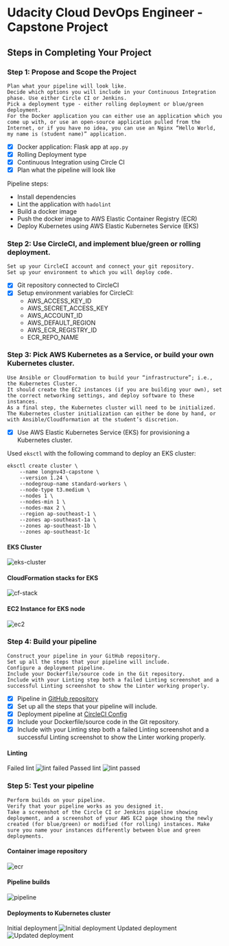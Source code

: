 # Udacity Cloud DevOps Engineer - Capstone Project 



## Steps in Completing Your Project
### Step 1: Propose and Scope the Project
    Plan what your pipeline will look like.
    Decide which options you will include in your Continuous Integration phase. Use either Circle CI or Jenkins.
    Pick a deployment type - either rolling deployment or blue/green deployment.
    For the Docker application you can either use an application which you come up with, or use an open-source application pulled from the Internet, or if you have no idea, you can use an Nginx “Hello World, my name is (student name)” application.

- [x] Docker application: Flask app at `app.py`
- [x] Rolling Deployment type
- [x] Continuous Integration using Circle CI
- [x] Plan what the pipeline will look like

Pipeline steps:
- Install dependencies
- Lint the application with `hadolint`
- Build a docker image
- Push the docker image to AWS Elastic Container Registry (ECR)
- Deploy Kubernetes using AWS Elastic Kubernetes Service (EKS)

### Step 2: Use CircleCI, and implement blue/green or rolling deployment. 
    Set up your CircleCI account and connect your git repository.
    Set up your environment to which you will deploy code.

- [x] Git repository connected to CircleCI
- [x] Setup environment variables for CircleCI:
    - AWS_ACCESS_KEY_ID
    - AWS_SECRET_ACCESS_KEY
    - AWS_ACCOUNT_ID
    - AWS_DEFAULT_REGION
    - AWS_ECR_REGISTRY_ID
    - ECR_REPO_NAME

### Step 3: Pick AWS Kubernetes as a Service, or build your own Kubernetes cluster.
    Use Ansible or CloudFormation to build your “infrastructure”; i.e., the Kubernetes Cluster.
    It should create the EC2 instances (if you are building your own), set the correct networking settings, and deploy software to these instances.
    As a final step, the Kubernetes cluster will need to be initialized. The Kubernetes cluster initialization can either be done by hand, or with Ansible/Cloudformation at the student’s discretion.

- [x] Use AWS Elastic Kubernetes Service (EKS) for provisioning a Kubernetes cluster.

Used `eksctl` with the following command to deploy an EKS cluster:
```
eksctl create cluster \
    --name longnv43-capstone \
    --version 1.24 \
    --nodegroup-name standard-workers \
    --node-type t3.medium \
    --nodes 1 \
    --nodes-min 1 \
    --nodes-max 2 \
    --region ap-southeast-1 \
    --zones ap-southeast-1a \
    --zones ap-southeast-1b \
    --zones ap-southeast-1c
```
#### EKS Cluster
![eks-cluster](screenshot/eks-cluster.png)

#### CloudFormation stacks for EKS
![cf-stack](screenshot/cf-stack.png)

#### EC2 Instance for EKS node
![ec2](screenshot/ec2.png)

### Step 4: Build your pipeline
    Construct your pipeline in your GitHub repository.
    Set up all the steps that your pipeline will include.
    Configure a deployment pipeline.
    Include your Dockerfile/source code in the Git repository.
    Include with your Linting step both a failed Linting screenshot and a successful Linting screenshot to show the Linter working properly.

- [x] Pipeline in [GitHub repository](https://github.com/nvlong17/devops-capstone)
- [x] Set up all the steps that your pipeline will include.
- [x] Deployment pipeline at [CircleCI Config](.circleci/config.yml)
- [x] Include your Dockerfile/source code in the Git repository.
- [x] Include with your Linting step both a failed Linting screenshot and a successful Linting screenshot to show the Linter working properly.

#### Linting
Failed lint
![lint failed](screenshot/lint_fail.png)
Passed lint
![lint passed](screenshot/lint_pass.png)

### Step 5: Test your pipeline
    Perform builds on your pipeline.
    Verify that your pipeline works as you designed it.
    Take a screenshot of the Circle CI or Jenkins pipeline showing deployment, and a screenshot of your AWS EC2 page showing the newly created (for blue/green) or modified (for rolling) instances. Make sure you name your instances differently between blue and green deployments.

#### Container image repository
![ecr](screenshot/ecr.png)

#### Pipeline builds
![pipeline](screenshot/pipeline.png)

#### Deployments to Kubernetes cluster
Initial deployment
![Initial deployment](screenshot/initial_deploy.png)
Updated deployment
![Updated deployment](screenshot/Updated_deploy.png)